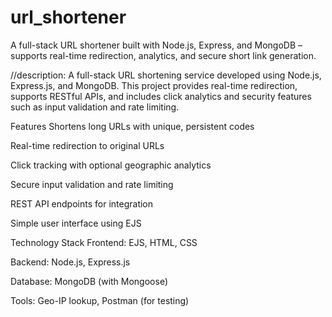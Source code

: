 # url_shortener
A full-stack URL shortener built with Node.js, Express, and MongoDB – supports real-time redirection, analytics, and secure short link generation.

//description:
A full-stack URL shortening service developed using Node.js, Express.js, and MongoDB. This project provides real-time redirection, supports RESTful APIs, and includes click analytics and security features such as input validation and rate limiting.

Features
Shortens long URLs with unique, persistent codes

Real-time redirection to original URLs

Click tracking with optional geographic analytics

Secure input validation and rate limiting

REST API endpoints for integration

Simple user interface using EJS

Technology Stack
Frontend: EJS, HTML, CSS

Backend: Node.js, Express.js

Database: MongoDB (with Mongoose)

Tools: Geo-IP lookup, Postman (for testing)
